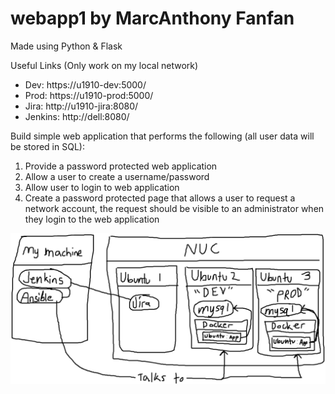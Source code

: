 # webapp1 by MarcAnthony Fanfan

Made using Python & Flask

Useful Links (Only work on my local network)

- Dev: https://u1910-dev:5000/
- Prod: https://u1910-prod:5000/
- Jira: http://u1910-jira:8080/
- Jenkins: http://dell:8080/

Build simple web application that performs the following (all user data will be stored in SQL):
1. Provide a password protected web application
2. Allow a user to create a username/password
3. Allow user to login to web application
4. Create a password protected page that allows a user to request a network account, the request should be visible to an administrator when they login to the web application

![Badly Drawn Diagram](badly_drawn_diagram.png)